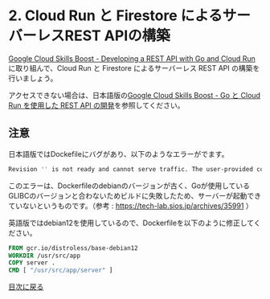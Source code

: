 # 2. Cloud Run と Firestore によるサーバーレスREST APIの構築

[Google Cloud Skills Boost - Developing a REST API with Go and Cloud Run](https://www.cloudskillsboost.google/course_templates/741/labs/464421) に取り組んで、Cloud Run と Firestore によるサーバーレス REST API の構築を行いましょう。

アクセスできない場合は、日本語版の[Google Cloud Skills Boost - Go と Cloud Run を使用した REST API の開発](https://www.cloudskillsboost.google/course_templates/741/labs/463386)を参照してください。

## 注意

日本語版ではDockefileにバグがあり、以下のようなエラーがでます。

```sh
Revision '' is not ready and cannot serve traffic. The user-provided container failed to start and listen on the port defined provided by the PORT=8080 environment variable. Logs for this revision might contain more information.
```

このエラーは、Dockerfileのdebianのバージョンが古く、Goが使用しているGLIBCのバージョンと合わないためビルドに失敗したため、サーバーが起動できていないというものです。（参考 : https://tech-lab.sios.jp/archives/35991 ）

英語版ではdebian12を使用しているので、Dockerfileを以下のように修正してください。

```Dockerfile
FROM gcr.io/distroless/base-debian12
WORKDIR /usr/src/app
COPY server .
CMD [ "/usr/src/app/server" ]
```


[目次に戻る](README.md)
